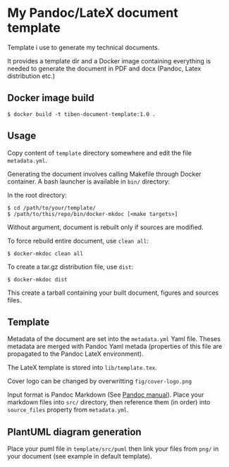 My Pandoc/LateX document template 
=================================

Template i use to generate my technical documents.

It provides a template dir and a Docker image containing everything is needed
to generate the document in PDF and docx (Pandoc, Latex distribution etc.)

Docker image build
------------------

    $ docker build -t tiben-document-template:1.0 .

Usage
-----

Copy content of `template` directory somewhere and edit the file `metadata.yml`.

Generating the document involves calling Makefile through Docker container. A bash
launcher is available in `bin/` directory:

In the root directory:

    $ cd /path/to/your/template/
    $ /path/to/this/repo/bin/docker-mkdoc [<make targets>]

Without argument, document is rebuilt only if sources are modified.

To force rebuild entire document, use `clean all`:

    $ docker-mkdoc clean all

To create a tar.gz distribution file, use `dist`:

    $ docker-mkdoc dist

This create a tarball containing your built document, figures and sources files.

Template
--------

Metadata of the document are set into the `metadata.yml` Yaml file.  Theses
metadata are merged with Pandoc Yaml metada (properties of this file are
propagated to the Pandoc LateX environment).

The LateX template is stored into `lib/template.tex`.

Cover logo can be changed by overwritting `fig/cover-logo.png`

Input format is Pandoc Markdown (See [Pandoc
manual](https://pandoc.org/MANUAL.html)). Place your markdown files into `src/`
directory, then reference them (in order) into `source_files` property from
`metadata.yml`. 

PlantUML diagram generation
---------------------------

Place your puml file in `template/src/puml` then link your files from `png/` in
your document (see example in default template).

